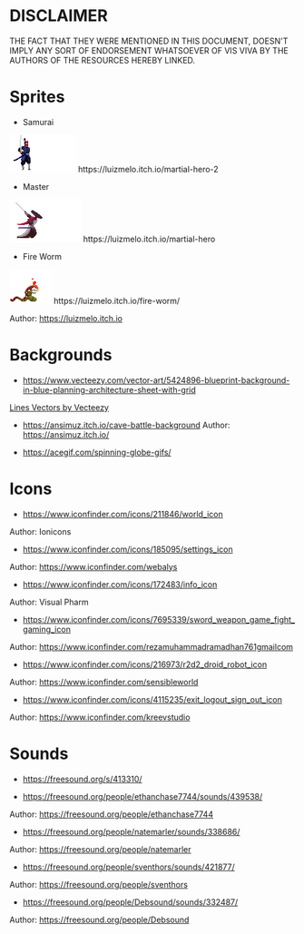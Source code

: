 # DISCLAIMER

THE FACT THAT THEY WERE MENTIONED IN THIS DOCUMENT, DOESN'T IMPLY ANY SORT OF ENDORSEMENT WHATSOEVER OF VIS VIVA BY THE AUTHORS OF THE RESOURCES HEREBY LINKED.

# Sprites 

* Samurai
<img src="./battle-units/samurai/attack.gif">
https://luizmelo.itch.io/martial-hero-2

* Master
<img src="./battle-units/master/attack.gif">
https://luizmelo.itch.io/martial-hero

* Fire Worm
<img src="./battle-units/fire-worm/attack.gif">
https://luizmelo.itch.io/fire-worm/

Author: https://luizmelo.itch.io

# Backgrounds 

* https://www.vecteezy.com/vector-art/5424896-blueprint-background-in-blue-planning-architecture-sheet-with-grid

<a href="https://www.vecteezy.com/free-vector/lines">Lines Vectors by Vecteezy</a>

* https://ansimuz.itch.io/cave-battle-background
Author: https://ansimuz.itch.io/

* https://acegif.com/spinning-globe-gifs/


# Icons 

* https://www.iconfinder.com/icons/211846/world_icon

Author: Ionicons 

* https://www.iconfinder.com/icons/185095/settings_icon

Author: https://www.iconfinder.com/webalys

* https://www.iconfinder.com/icons/172483/info_icon

Author: Visual Pharm

* https://www.iconfinder.com/icons/7695339/sword_weapon_game_fight_gaming_icon

Author: https://www.iconfinder.com/rezamuhammadramadhan761gmailcom

* https://www.iconfinder.com/icons/216973/r2d2_droid_robot_icon

Author: https://www.iconfinder.com/sensibleworld

* https://www.iconfinder.com/icons/4115235/exit_logout_sign_out_icon

Author: https://www.iconfinder.com/kreevstudio

# Sounds 
* https://freesound.org/s/413310/

* https://freesound.org/people/ethanchase7744/sounds/439538/

Author: https://freesound.org/people/ethanchase7744

* https://freesound.org/people/natemarler/sounds/338686/

Author: https://freesound.org/people/natemarler

* https://freesound.org/people/sventhors/sounds/421877/

Author: https://freesound.org/people/sventhors

* https://freesound.org/people/Debsound/sounds/332487/

Author: https://freesound.org/people/Debsound